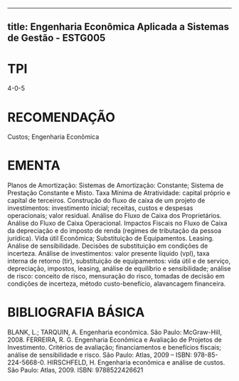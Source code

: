 
---
title: Engenharia Econômica Aplicada a Sistemas de Gestão - ESTG005 
---

# TPI

4-0-5

# RECOMENDAÇÃO

Custos; Engenharia Econômica

# EMENTA

Planos de Amortização: Sistemas de Amortização: Constante; Sistema de Prestação Constante e Misto. Taxa Mínima de Atratividade: capital próprio e capital de terceiros. Construção do fluxo de caixa de um projeto de investimentos: investimento inicial; receitas, custos e despesas operacionais; valor residual. Análise do Fluxo de Caixa dos Proprietários. Análise do Fluxo de Caixa Operacional. Impactos Fiscais no Fluxo de Caixa da depreciação e do imposto de renda (regimes de tributação da pessoa jurídica). Vida útil Econômica; Substituição de Equipamentos. Leasing. Análise de sensibilidade. Decisões de substituição em condições de incerteza. Análise de investimentos: valor presente líquido (vpl), taxa interna de retorno (tir), substituição de equipamentos: vida útil e de serviço, depreciação, impostos, leasing, análise de equilíbrio e sensibilidade; análise de risco: conceito de risco, mensuração do risco, tomadas de decisão em condições de incerteza, método custo-benefício, alavancagem financeira.

# BIBLIOGRAFIA BÁSICA

BLANK, L.; TARQUIN, A. Engenharia econômica. São Paulo: McGraw-Hill, 2008.
FERREIRA, R. G. Engenharia Econômica e Avaliação de Projetos de Investimento. Critérios de avaliação; financiamentos e benefícios fiscais; análise de sensibilidade e risco. São Paulo: Atlas, 2009 – ISBN: 978-85-224-5668-0.
HIRSCHFELD, H. Engenharia econômica e análise de custos. São Paulo: Atlas, 2009. ISBN: 9788522426621
        